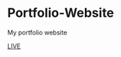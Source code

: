 # Portfolio-Website
My portfolio website

[LIVE](https://d-mastrocola.github.io/Portfolio-Website/)
